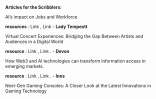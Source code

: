 

**Articles for the Scribblers:**

AI’s impact on Jobs and Workforce

**resources** :  Link , Link - **Lady Tempestt**

Virtual Concert Experiences: Bridging the Gap Between Artists and Audiences in a Digital World

**resource** :  Link , Link . - **Devon**

How Web3 and AI technologies can transform information access in emerging markets.

**resource** : Link , Link . - **Ines**

Next-Gen Gaming Consoles: A Closer Look at the Latest Innovations in Gaming Technology





